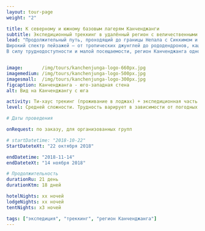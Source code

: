 ```yaml
---
layout: tour-page
weight: "2"

title: К северному и южному базовым лагерям Канченджанги 
subtitle: Экспедиционный треккинг в удалённый регион с величественными видами и сохранившимся этносом горных народов
lead: "Продолжительный путь, проходящий до границы Непала с Сиккимом и Тибетом. Маршрут проходит к северной стороне Канченджанги, третьей по высоте вершины в мире, а затем, через цепь перевалов подходит к восьмитысячнику с южной стороны открывая впечатляющие виды на юго-западную сторону Канченджанги.
Широкий спектр пейзажей – от тропических джунглей до рододендронов, каштановых и дубовых лесов затем сменяется альпийской высокогорной зоной. 
В силу труднодоступности и малой посещаемости, регион Канченджанга одно из мест, где хорошо сохранилась древняя культура и уклад жизни горный народов: от Раи и Лимбус до тибетских буддийских деревень."


image:       /img/tours/kanchenjunga-logo-660px.jpg
imagemedium: /img/tours/kanchenjunga-logo-500px.jpg
imagesmall:  /img/tours/kanchenjunga-logo-300px.jpg
figcaption: Канченджанга - юго-западная стена
alt: Вид на Канченджангу с юга

activity: Ти-хаус трекинг (проживание в лоджах) + экспедиционная часть (проживание в палатках).  
level: Cредней сложности. Трудность варирует в зависимости от погодных условий. Доступно физически здоровым людям, в хорошей физической форме.

# Даты проведения

onRequest: по заказу, для организованных групп

# startDatetime: "2018-10-22"
StartDateteXt: "22 октября 2018"

endDatetime: "2018-11-14"
endDateteXt: "14 ноября 2018"

# Продолжительность
durationRu: 21 день
durationKtm: 18 дней

hotelNights: xx ночей
lodgeNights: xx ночей
tentNights: x3 ночей

tags: ["экспедиция", "треккинг", "регион Канченджанга"]
---
```



